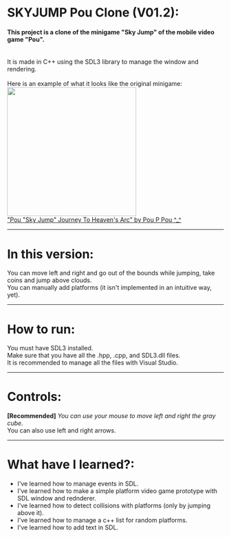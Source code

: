 # SKYJUMP Pou Clone (V01.2):
#### This project is a clone of the minigame "Sky Jump" of the mobile video game "Pou".
<br>
It is made in C++ using the SDL3 library to manage the window and rendering.
</br>
<br>Here is an example of what it looks like the original minigame:</br>
<img src="https://github.com/user-attachments/assets/87342f79-49dd-4af3-8ee1-5a47f127c810" width="300">
<br>
<a href="https://www.youtube.com/watch?v=oWz7u3rmQMM&t=75s"> "Pou "Sky Jump" Journey To Heaven's Arc" by Pou P Pou ^_^ </a>
</br>

---
# In this version:

You can move left and right and go out of the bounds while jumping, take coins and jump above clouds.
<br/>
You can manually add platforms (it isn't implemented in an intuitive way, yet).

---
# How to run:

You must have SDL3 installed.
<br/>
Make sure that you have all the .hpp, .cpp, and SDL3.dll files.
<br/>
It is recommended to manage all the files with Visual Studio.

---
# Controls:
**[Recommended]** *You can use your mouse to move left and right the gray cube.*
<br/>
You can also use left and right arrows.

---
# What have I learned?:
- I've learned how to manage events in SDL.
- I've learned how to make a simple platform video game prototype with SDL window and rednderer.
- I've learned how to detect collisions with platforms (only by jumping above it).
- I've learned how to manage a c++ list for random platforms.
- I've learned how to add text in SDL.
